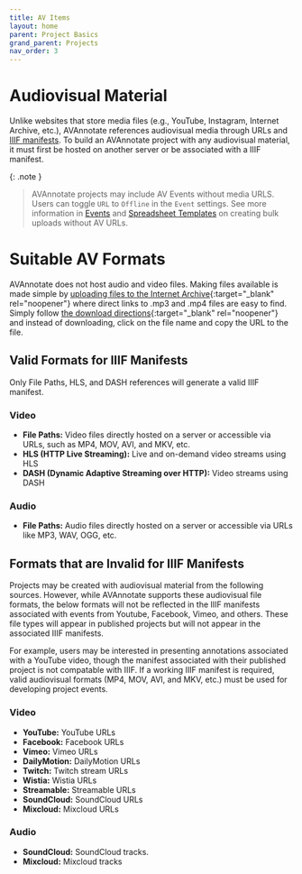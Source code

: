 ```yaml
---
title: AV Items
layout: home
parent: Project Basics
grand_parent: Projects
nav_order: 3
---
```


# Audiovisual Material

Unlike websites that store media files (e.g., YouTube, Instagram, Internet Archive, etc.), AVAnnotate references audiovisual media through URLs and [IIIF manifests](https://avannotate.github.io/documentation/pages/iiif/). To build an AVAnnotate project with any audiovisual material, it must first be hosted on another server or be associated with a IIIF manifest. 

{: .note }
> AVAnnotate projects may include AV Events without media URLS. Users can toggle `URL` to `Offline` in the `Event` settings. See more information in [Events](https://avannotate.github.io/documentation/pages/events/) and [Spreadsheet Templates](https://avannotate.github.io/documentation/pages/templates/) on creating bulk uploads without AV URLs.

# Suitable AV Formats
AVAnnotate does not host audio and video files. Making files available is made simple by [uploading files to the Internet Archive](https://help.archive.org/help/uploading-a-basic-guide/){:target="_blank" rel="noopener"} where direct links to .mp3 and .mp4 files are easy to find. Simply follow [the download directions](https://help.archive.org/help/how-to-download-files/){:target="_blank" rel="noopener"} and instead of downloading, click on the file name and copy the URL to the file.

## Valid Formats for IIIF Manifests
Only File Paths, HLS, and DASH references will generate a valid IIIF manifest. 

### Video
- **File Paths:** Video files directly hosted on a server or accessible via URLs, such as MP4, MOV, AVI, and MKV, etc. 
- **HLS (HTTP Live Streaming):** Live and on-demand video streams using HLS
- **DASH (Dynamic Adaptive Streaming over HTTP):** Video streams using DASH

### Audio
- **File Paths:** Audio files directly hosted on a server or accessible via URLs like MP3, WAV, OGG, etc.

## Formats that are Invalid for IIIF Manifests
Projects may be created with audiovisual material from the following sources. However, while AVAnnotate supports these audiovisual file formats, the below formats will not be reflected in the IIIF manifests associated with events from Youtube, Facebook, Vimeo, and others. These file types will appear in published projects but will not appear in the associated IIIF manifests.

For example, users may be interested in presenting annotations associated with a YouTube video, though the manifest associated with their published project is not compatable with IIIF. If a working IIIF manifest is required, valid audiovisual formats (MP4, MOV, AVI, and MKV, etc.) must be used for developing project events. 

### Video
- **YouTube:** YouTube URLs  
- **Facebook:** Facebook URLs 
- **Vimeo:** Vimeo URLs
- **DailyMotion:** DailyMotion URLs
- **Twitch:** Twitch stream URLs
- **Wistia:** Wistia URLs
- **Streamable:** Streamable URLs
- **SoundCloud:** SoundCloud URLs
- **Mixcloud:** Mixcloud URLs

### Audio
- **SoundCloud:** SoundCloud tracks.
- **Mixcloud:** Mixcloud tracks

